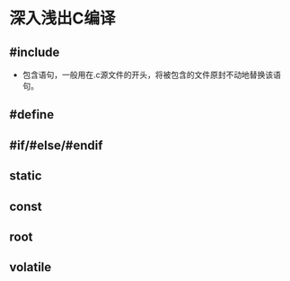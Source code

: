 # 深入浅出C编译
## #include
- 包含语句，一般用在.c源文件的开头，将被包含的文件原封不动地替换该语句。
## #define
## #if/#else/#endif
## static
## const
## root
## volatile
